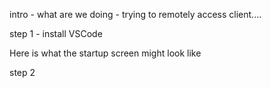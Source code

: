 intro - what are we doing - trying to remotely access client....

step 1 - install VSCode

Here is what the startup screen might look like

step 2
